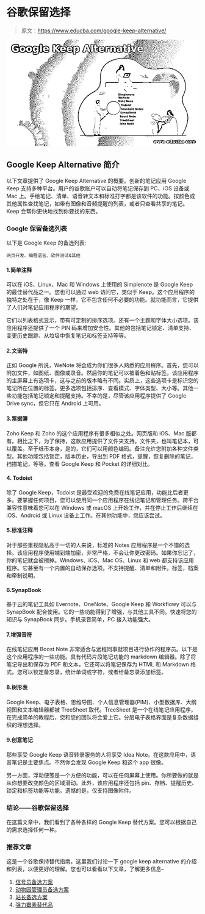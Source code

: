 # 谷歌保留选择

> 原文：<https://www.educba.com/google-keep-alternative/>

![Google Keep Alternative](img/fff43dcc0a70cd502f0eb6f882773be9.png)



## Google Keep Alternative 简介

以下文章提供了 Google Keep Alternative 的概要。创新的笔记应用 Google Keep 支持多种平台。用户的谷歌账户可以自动将笔记保存到 PC、iOS 设备或 Mac 上。手绘笔记、清单、语音转文本和标准打字都是该软件的功能。按颜色或其他属性查找笔记，如带有图像和音频提醒的列表，或者只查看共享的笔记。Keep 会帮你更快地找到你要找的东西。

### Google 保留备选列表

以下是 Google Keep 的备选列表:

<small>网页开发、编程语言、软件测试&其他</small>

#### 1.简单注释

可以在 iOS、Linux、Mac 和 Windows 上使用的 Simplenote 是 Google Keep 的最佳替代品之一。您也可以通过 web 访问它，类似于 Keep。这个应用程序的独特之处在于，像 Keep 一样，它不包含任何不必要的功能。就功能而言，它提供了人们对笔记应用程序的期望。

它们以列表格式显示，带有可定制的排序选项。还有一个主题和字体大小选项。该应用程序还提供了一个 PIN 码来增加安全性。其他的包括笔记锁定、清单支持、变更历史跟踪、从垃圾中恢复笔记和标签支持等等。

#### 2.文诺特

正如 Google 所说，WeNote 将会成为你们很多人熟悉的应用程序。首先，您可以附加文件，如图纸、图像或录音。然后你的笔记可以被着色和贴标签。该应用程序的主屏幕上有选项卡，这与之前的版本略有不同。实质上，这些选项卡是标识您的笔记所在位置的标签。更多选项包括排序、查看模式、字体类型、大小等。其他一些功能包括笔记锁定和提醒支持。不幸的是，尽管该应用程序提供了 Google Drive sync，但它只在 Android 上可用。

#### 3.票据簿

Zoho Keep 和 Zoho 的这个应用程序有很多相似之处。网页版和 iOS、Mac 版都有。相比之下，为了保持，这款应用提供了文件夹支持。文件夹，也叫笔记本，可以覆盖。至于纸币本身，是的，它们可以用颜色编码。备注允许您附加各种文件类型。其他功能包括锁定，版本历史，导出到 PDF 格式，提醒，恢复删除的笔记，扫描笔记，等等。查看 Google Keep 和 Pocket 的详细对比。

#### 4\. Todoist

除了 Google Keep，Todoist 是最受欢迎的免费在线笔记应用，功能比后者更多。要掌握任何项目，您可以使用同一个应用程序在线记笔记和管理任务。跨平台兼容性意味着您可以在 Windows 或 macOS 上开始工作，并在停止工作后继续在 iOS、Android 或 Linux 设备上工作。在其他功能中，您应该尝试。

#### 5.标准注释

对于那些重视隐私高于一切的人来说，标准的 Notes 应用程序是一个不错的选择。该应用程序使用端到端加密，非常严格，不会让你更改密码。如果你忘记了，你的笔记就会被擦掉。Windows、iOS、Mac OS、Linux 和 web 都支持该应用程序。它甚至有一个内置的自动保存选项。不支持提醒、清单和附件。标签，档案和牵制说明。

#### 6.SynapBook

基于云的笔记工具如 Evernote、OneNote、Google Keep 和 Workflowy 可以与 SynapBook 配合使用。它的一些功能得到了增强，与其他工具不同。快速将您的知识与 SynapBook 同步。手机录音简单，PC 接入功能强大。

#### 7.增强音符

在线笔记应用 Boost Note 非常适合与远程同事就项目进行协作的程序员。以下是这个应用程序的一些功能。具有代码片段笔记功能的 markdown 编辑器。除了将笔记导出和保存为 PDF 和文本，它还可以将笔记保存为 HTML 和 Markdown 格式。您可以锁定备忘录，统计单词或字符，或者给备忘录添加标签。

#### 8.树形表

Google Keep、电子表格、思维导图、个人信息管理器(PIM)、小型数据库、大纲视图和文本编辑器都被 TreeSheet 取代。TreeSheet 是一个在线笔记应用程序，在完成简单的教程后，您和您的团队将会爱上它。分层电子表格界面是复杂数据组织的理想选择。

#### 9.创意笔记

那些享受 Google Keep 语音转录服务的人将享受 Idea Note。在这款应用中，语音笔记是主要焦点。不然你会发现 Google Keep 和这个 app 很像。

另一方面，浮动便笺是一个方便的功能，可以在任何屏幕上使用。你所要做的就是从你想要改变颜色的区域滑动。此外，该应用程序还包括 pin、存档、提醒历史、锁定和标签功能等功能。遗憾的是，仅支持图像附件。

### 结论——谷歌保留选择

在这篇文章中，我们看到了各种各样的 Google Keep 替代方案。您可以根据自己的需求选择任何一种。

### 推荐文章

这是一个谷歌保持替代指南。这里我们讨论一下 google keep alternative 的介绍和列表，以便更好的理解。您也可以看看以下文章，了解更多信息–

1.  [信号员备选方案](https://www.educba.com/signalr-alternatives/)
2.  [动物园管理员备选方案](https://www.educba.com/zookeeper-alternatives/)
3.  [站长备选方案](https://www.educba.com/adsense-alternatives/)
4.  [强力霉素替代品](https://www.educba.com/doxygen-alternatives/)





